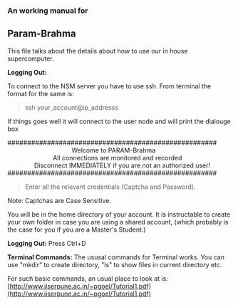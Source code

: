 ### An working manual for
##  Param-Brahma

This file talks about the details about how to use our in house supercomputer.

**Logging Out:**

To connect to the NSM server you have to use ssh. 
From terminal the format for the same is:

> ssh your_account@ip_addresss

If things goes well it will connect to the user node and will print the dialouge box

#####################################################
 <br /> &emsp;&emsp;&emsp;&emsp;&emsp;&emsp;&emsp;&emsp;&emsp;&emsp;   Welcome to PARAM-Brahma                                
&emsp;&emsp;&emsp;&emsp;&emsp;&emsp;&emsp;   All connections are monitored and recorded                      
&emsp;&emsp;&emsp;&emsp;    Disconnect IMMEDIATELY if you are not an authorized user!       
#####################################################

> Enter all the relevant credentials 
  (Captcha and Password). 

Note: Captchas are Case Sensitive.

You will be in the home directory of your account. It is instructable to create your own folder in case you are using a shared account, 
(which probably is the case for you if you are a Master's Student.)

**Logging Out:** Press Ctrl+D

**Terminal Commands:** The ususal commands for Terminal works. You can use "mkdir" to create directory, "ls" to show files in current directory etc.

For such basic commands, an usual place to look at is: [http://www.iiserpune.ac.in/~pgoel/Tutorial1.pdf](http://www.iiserpune.ac.in/~pgoel/Tutorial1.pdf)
 <br /> 

